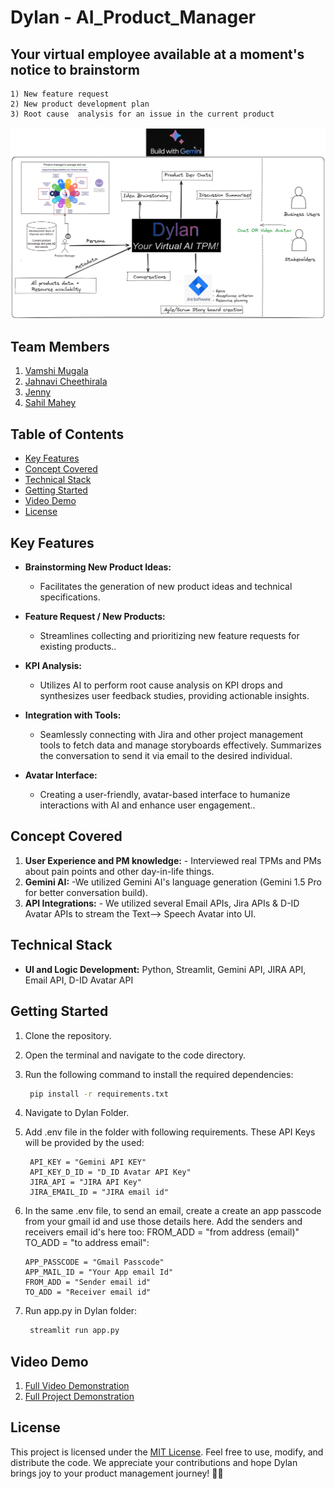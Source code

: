 # Dylan - AI_Product_Manager
## Your virtual employee available at a moment's notice to brainstorm
    1) New feature request
    2) New product development plan
    3) Root cause  analysis for an issue in the current product


[def]: images/Dylan_Flow.png
![alt text][def]

## Team Members

1. [Vamshi Mugala](https://github.com/vamshi694)
2. [Jahnavi Cheethirala](https://github.com/JaanviR)
3. [Jenny](https://github.com/JenPink25)
4. [Sahil Mahey](https://github.com/SahilMahey)

## Table of Contents

- [Key Features](#key-features)
- [Concept Covered](#concept-covered)
- [Technical Stack](#technical-stack)
- [Getting Started](#getting-started)
- [Video Demo](#video-demo)
- [License](#license)

## Key Features

- **Brainstorming New Product Ideas:**
  - Facilitates the generation of new product ideas and technical specifications.
  
- **Feature Request / New Products:**
  - Streamlines collecting and prioritizing new feature requests for existing products..

- **KPI Analysis:**
  - Utilizes AI to perform root cause analysis on KPI drops and synthesizes user feedback studies, providing actionable insights.

- **Integration with Tools:**
  - Seamlessly connecting with Jira and other project management tools to fetch data and manage storyboards effectively. Summarizes the conversation to send it via email to the desired individual.

- **Avatar Interface:**
  - Creating a user-friendly, avatar-based interface to humanize interactions with AI and enhance user engagement..

## Concept Covered

1. **User Experience and PM knowledge:** - Interviewed real TPMs and PMs about pain points and other day-in-life things.
2. **Gemini AI:** -We utilized Gemini AI's language generation (Gemini 1.5 Pro for better conversation build).
3. **API Integrations:** - We utilized several Email APIs, Jira APIs & D-ID Avatar APIs to stream the Text--> Speech Avatar into UI.

## Technical Stack

- **UI and Logic Development:** Python, Streamlit, Gemini API, JIRA API, Email API, D-ID Avatar API

## Getting Started

1. Clone the repository.
2. Open the terminal and navigate to the code directory.
3. Run the following command to install the required dependencies:

   ```bash
    pip install -r requirements.txt
   ```

4. Navigate to Dylan Folder.
5. Add .env file in the folder with following requirements. These API Keys will be provided by the used:
   ```
    API_KEY = "Gemini API KEY"
    API_KEY_D_ID = "D_ID Avatar API Key"
    JIRA_API = "JIRA API Key"
    JIRA_EMAIL_ID = "JIRA email id"
   ```
6. In the same .env file, to send an email, create a create an app passcode from your gmail id and use those details here. Add the senders and receivers email id's here too:
FROM_ADD = "from address (email)"
TO_ADD = "to address email":
    ```
    APP_PASSCODE = "Gmail Passcode"
    APP_MAIL_ID = "Your App email Id"
    FROM_ADD = "Sender email id"
    TO_ADD = "Receiver email id"
    ```
7. Run app.py in Dylan folder:
   ```bash
    streamlit run app.py
   ```

## Video Demo

1. [Full Video Demonstration]()
2. [Full Project Demonstration](https://devpost.com/sahilmahey929?ref_content=user-portfolio&ref_feature=portfolio&ref_medium=global-nav)

## License

This project is licensed under the [MIT License](LICENSE). Feel free to use, modify, and distribute the code. We appreciate your contributions and hope Dylan brings joy to your product management journey! 🍲🚀



